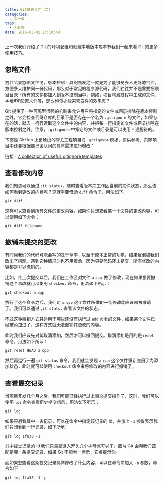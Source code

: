 ```yaml
---
title: Git快速入门（二）
categories:
  - 未分类
tags:
  - 无标签
date: 2016-08-02 13:10:48
---
```


上一次我们介绍了 Git 的环境配置和创建本地版本库本节我们一起来看 Git 的更多使用技巧。

## **忽略文件**

为什么要忽略文件呢，版本控制工具的初衷之一就是为了能够更多人更好地合作，方便多人维护同一份代码，那么对于常见的程序源代码，我们往往并不是需要把项目目录下所有的文件都加入到版本控制当中，例如，项目构建过程中生成的文件、本地IDE配置文件等，那么如何才能实现这样的效果呢？

Git 提供了一种可配型很强的机制来允许用户将指定的文件或目录排除在版本控制之外，它会检查代码仓库的目录下是否存在一个名为 ``.gitignore`` 的文件，如果存在的话，就去一行行读取这个文件中的内容，并把每一行指定的文件或目录排除在版本控制之外。注意，``.gitignore`` 中指定的文件或目录是可以使用 ``*`` 通配符的。

下面是 GitHub 上面给出的常见工程项目的 ``.gitignore`` 模板，仅供参考，实际项目中还要根据自己团队间的具体需求进行增改：

链接：[A collection of useful .gitignore templates](https://github.com/github/gitignore)

## **查看修改内容**

我们知道可以通过 ``git status``，随时查看版本库工作区当前的文件状态，那么该如何看到更改的内容呢？这就需要借助 ``diff`` 命令了，用法如下：
```
git diff
```

这样可以查看到所有文件的更改内容，如果你只想查看某一个文件的更改内容，可以使用如下命令：
```
git diff filename
```

## **撤销未提交的更改**

有时候我们的代码可能会写的过于草率，以至于原本正常的功能，结果反倒被我们改出了问题。遇到这种情况时也不用着急，因为只要代码还未提交，所有修改的内容都是可以撤销的。

比如，继上次提交以后，我们在工作区对文件 ``a.cpp`` 做了修改，现在如果想要撤销这个修改就可以使用 ``checkout`` 命令，用法如下所示：
```
git checkout a.cpp
```

执行了这个命令之后，我们对 ``a.cpp`` 这个文件所做的一切修改就应该都被撤销了。我们可以通过 ``git status`` 查看该文件的状态。

不过这种撤销方式只适用于哪些还没有执行过 ``add`` 命令的文件，如果某个文件已经被添加过了，这种方式就无法撤销其更改的内容。

此时我们应该先对其取消添加，然后才可以撤回提交。取消添加是用的是 ``reset`` 命令，用法如下所示：
```
git reset HEAD a.cpp
```

然后再运行一遍 ``git status`` 命令，我们就会发现 ``a.cpp`` 这个文件重新变回了为添加状态，此时就可以使用 ``checkout`` 命令来将修改的内容进行撤销了。

## **查看提交记录**

当项目开发几个月之后，我们可能已经执行过上百次提交操作了，这时，我们可以使用 ``log`` 命令查看历史提交信息，用法如下所示：
```
git log
```

如果只想看其中一条记录，可以在命令中指定该记录的 id，并加上 ``-1`` 参数表示我们只想看到一行记录，如下所示：
```
git log 1fa38 -1
```
其中提交记录的 id 我们只需要键入开头几个字母就可以了，因为 Git 会帮我们匹配是哪一条提交记录，如果 Git 不能唯一标示，它会提示你。

而如果想查看这条提交记录具体修改了什么内容，可以在命令中加入 ``-p`` 参数，命令如下：
```
git log 1fa38 -1 -p
```
